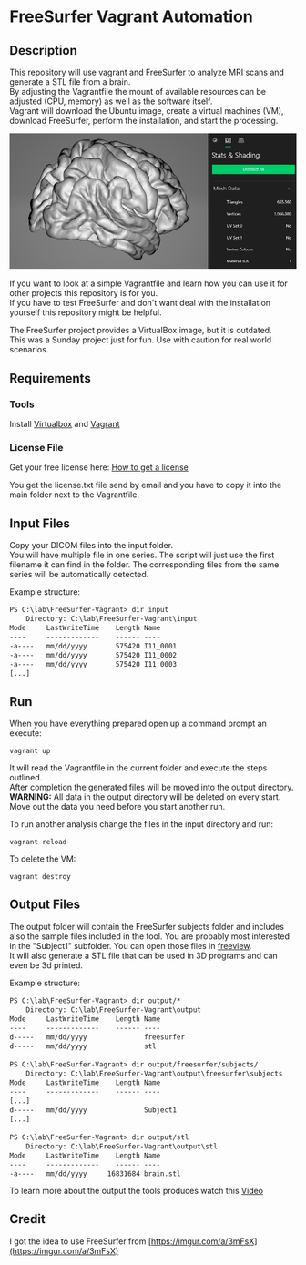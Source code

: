 # FreeSurfer Vagrant Automation

## Description
This repository will use vagrant and FreeSurfer to analyze MRI scans and generate a STL file from a brain.  
By adjusting the Vagrantfile the mount of available resources can be adjusted (CPU, memory) as well as the software itself.  
Vagrant will download the Ubuntu image, create a virtual machines (VM), download FreeSurfer, perform the installation, and start the processing. 

![Brain STL Example](docs/brain_stl_example.jpg)

If you want to look at a simple Vagrantfile and learn how you can use it for other projects this repository is for you.  
If you have to test FreeSurfer and don't want deal with the installation yourself this repository might be helpful.  

The FreeSurfer project provides a VirtualBox image, but it is outdated.  
This was a Sunday project just for fun. Use with caution for real world scenarios.

## Requirements

### Tools
Install [Virtualbox](https://www.virtualbox.org/wiki/Downloads) and [Vagrant](https://www.vagrantup.com/downloads)

### License File
Get your free license here:
[How to get a license](https://surfer.nmr.mgh.harvard.edu/fswiki/License)

You get the license.txt file send by email and you have to copy it into the main folder next to the Vagrantfile.

## Input Files
Copy your DICOM files into the input folder.  
You will have multiple file in one series. The script will just use the first filename it can find in the folder. The corresponding files from the same series will be automatically detected.  

Example structure:
```
PS C:\lab\FreeSurfer-Vagrant> dir input
    Directory: C:\lab\FreeSurfer-Vagrant\input
Mode     LastWriteTime    Length Name
----     -------------    ------ ----
-a----   mm/dd/yyyy       575420 I11_0001
-a----   mm/dd/yyyy       575420 I11_0002
-a----   mm/dd/yyyy       575420 I11_0003
[...]
```

## Run 
When you have everything prepared open up a command prompt an execute:
```
vagrant up
```
It will read the Vagrantfile in the current folder and execute the steps outlined.  
After completion the generated files will be moved into the output directory.  
**WARNING:** All data in the output directory will be deleted on every start. Move out the data you need before you start another run. 

To run another analysis change the files in the input directory and run:
```
vagrant reload
```

To delete the VM:
```
vagrant destroy
```

## Output Files
The output folder will contain the FreeSurfer subjects folder and includes also the sample files included in the tool. You are probably most interested in the "Subject1" subfolder. You can open those files in [freeview](https://surfer.nmr.mgh.harvard.edu/fswiki/FsTutorial/OutputData_freeview).  
It will also generate a STL file that can be used in 3D programs and can even be 3d printed.  

Example structure:
```
PS C:\lab\FreeSurfer-Vagrant> dir output/*
    Directory: C:\lab\FreeSurfer-Vagrant\output
Mode     LastWriteTime    Length Name
----     -------------    ------ ----
d-----   mm/dd/yyyy              freesurfer
d-----   mm/dd/yyyy              stl

PS C:\lab\FreeSurfer-Vagrant> dir output/freesurfer/subjects/
    Directory: C:\lab\FreeSurfer-Vagrant\output\freesurfer\subjects
Mode     LastWriteTime    Length Name
----     -------------    ------ ----
[...]
d-----   mm/dd/yyyy              Subject1
[...]

PS C:\lab\FreeSurfer-Vagrant> dir output/stl
    Directory: C:\lab\FreeSurfer-Vagrant\output\stl
Mode     LastWriteTime    Length Name
----     -------------    ------ ----
-a----   mm/dd/yyyy     16831684 brain.stl
```

To learn more about the output the tools produces watch this [Video](https://www.youtube.com/watch?v=8Ict0Erh7_c)

## Credit
I got the idea to use FreeSurfer from [https://imgur.com/a/3mFsX](https://imgur.com/a/3mFsX)